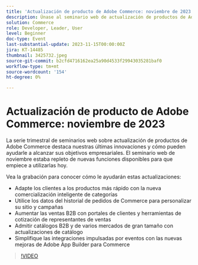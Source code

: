 ```yaml
---
title: 'Actualización de producto de Adobe Commerce: noviembre de 2023'
description: Únase al seminario web de actualización de productos de Adobe Commerce para conocer cómo estamos transformando la plataforma con muchas funciones nuevas y emocionantes. Mostraremos las últimas innovaciones de Commerce y cómo le ayudan a aumentar las ventas, optimizar el desarrollo y aumentar el rendimiento.
solution: Commerce
role: Developer, Leader, User
level: Beginner
doc-type: Event
last-substantial-update: 2023-11-15T00:00:00Z
jira: KT-14485
thumbnail: 3425732.jpeg
source-git-commit: b2cfd4716162ea25a90d4533f29943035281baf0
workflow-type: tm+mt
source-wordcount: '154'
ht-degree: 0%

---
```


# Actualización de producto de Adobe Commerce: noviembre de 2023

La serie trimestral de seminarios web sobre actualización de productos de Adobe Commerce destaca nuestras últimas innovaciones y cómo pueden ayudarle a alcanzar sus objetivos empresariales. El seminario web de noviembre estaba repleto de nuevas funciones disponibles para que empiece a utilizarlas hoy.

Vea la grabación para conocer cómo le ayudarán estas actualizaciones:

* Adapte los clientes a los productos más rápido con la nueva comercialización inteligente de categorías
* Utilice los datos del historial de pedidos de Commerce para personalizar su sitio y campañas
* Aumentar las ventas B2B con portales de clientes y herramientas de cotización de representantes de ventas
* Admitir catálogos B2B y de varios mercados de gran tamaño con actualizaciones de catálogo
* Simplifique las integraciones impulsadas por eventos con las nuevas mejoras de Adobe App Builder para Commerce

>[!VIDEO](https://video.tv.adobe.com/v/3425732/?learn=on)